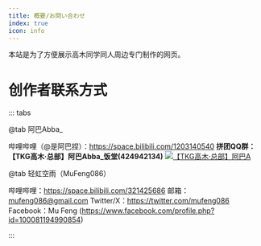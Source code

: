 ```yaml
---
title: 概要/お問い合わせ
index: true
icon: info
---
```


本站是为了方便展示高木同学同人周边专门制作的网页。

# 创作者联系方式

::: tabs

@tab 阿巴Abba_

哔哩哔哩（@是阿巴捏）：https://space.bilibili.com/1203140540
**拼团QQ群：【TKG高木·总部】阿巴Abba_饭堂(424942134)** <a target="_blank" href="https://qm.qq.com/cgi-bin/qm/qr?k=CwlaqBXXtKDhJdjAGo4_KYGgrnZWHiN8&jump_from=webapi&authKey=wlqoe84+40PnYyA0j0psPBPv5foebyfvQ9tOFPJVBp/mG6Zjmc6XFh3naA/fptTD"><img border="0" src="//pub.idqqimg.com/wpa/images/group.png" alt="【TKG高木·总部】阿巴A" title="【TKG高木·总部】阿巴A"></a>

@tab 轻虹空雨（MuFeng086）

哔哩哔哩：https://space.bilibili.com/321425686
邮箱：mufeng086@gmail.com
Twitter/X：https://twitter.com/mufeng086
Facebook：Mu Feng (https://www.facebook.com/profile.php?id=100081194990854)

:::